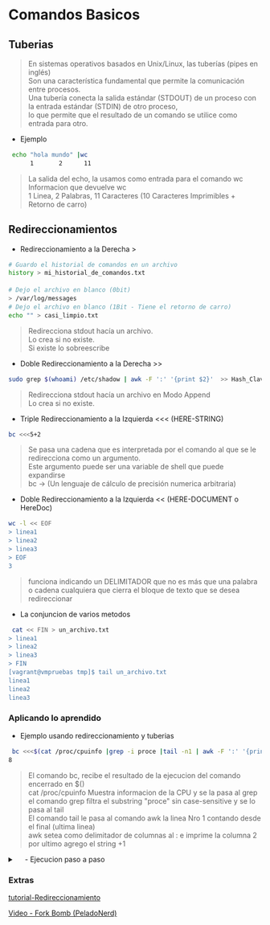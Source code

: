 # Comandos Basicos


## Tuberias
> En sistemas operativos basados en Unix/Linux, las tuberías (pipes en inglés) </br>
> Son una característica fundamental que permite la comunicación entre procesos. </br>
> Una tubería conecta la salida estándar (STDOUT) de un proceso con la entrada estándar (STDIN) de otro proceso, </br>
> lo que permite que el resultado de un comando se utilice como entrada para otro.

- Ejemplo 
```sh
 echo "hola mundo" |wc
      1       2      11
```
> La salida del echo, la usamos como entrada para el comando wc </br>
> Informacion que devuelve wc </br>
> 1 Linea, 2 Palabras, 11 Caracteres (10 Caracteres Imprimibles + Retorno de carro)

## Redireccionamientos

- Redireccionamiento a la Derecha  >
```sh
# Guardo el historial de comandos en un archivo
history > mi_historial_de_comandos.txt

# Dejo el archivo en blanco (0bit)
> /var/log/messages
# Dejo el archivo en blanco (1Bit - Tiene el retorno de carro)
echo "" > casi_limpio.txt
```
> Redirecciona stdout hacía un archivo. </br>
> Lo crea si no existe. </br>
> Si existe lo sobreescribe 

- Doble Redireccionamiento a la Derecha  >>
```sh
sudo grep $(whoami) /etc/shadow | awk -F ':' '{print $2}'  >> Hash_Clave_mi_Usuario.txt
```
> Redirecciona stdout hacía un archivo en Modo Append  </br>
> Lo crea si no existe.


- Triple Redireccionamiento a la Izquierda  <<<  (HERE-STRING)
```sh
bc <<<5+2
```
> Se pasa una cadena que es interpretada por el comando al que se le redirecciona como un argumento.  </br>
> Este argumento puede ser una variable de shell que puede expandirse </br>
> bc -> (Un lenguaje de cálculo de precisión numerica arbitraria) 

- Doble Redireccionamiento a la Izquierda  <<  (HERE-DOCUMENT o HereDoc)
```sh
wc -l << EOF
> linea1
> linea2
> linea3
> EOF
3
```
>  funciona indicando un DELIMITADOR que no es más que una palabra o cadena cualquiera que cierra el bloque de texto que se desea redireccionar </br>

- La conjuncion de varios metodos
```sh
 cat << FIN > un_archivo.txt
> linea1
> linea2
> linea3
> FIN
[vagrant@vmpruebas tmp]$ tail un_archivo.txt
linea1
linea2
linea3
```


### Aplicando lo aprendido
- Ejemplo  usando redireccionamiento y tuberias
```sh
 bc <<<$(cat /proc/cpuinfo |grep -i proce |tail -n1 | awk -F ':' '{print $2}')+1
8
```
> El comando bc, recibe el resultado de la ejecucion del comando encerrado en $() </br>
> cat /proc/cpuinfo  Muestra informacion de la CPU y se la pasa al grep  </br>
> el comando grep filtra el substring "proce" sin case-sensitive  y se lo pasa al tail  </br>
> El comando tail le pasa al comando awk la linea Nro 1 contando desde el final (ultima linea)  </br>
> awk setea como delimitador de columnas al : e imprime la columna 2  </br>
> por ultimo agrego el string +1 
   <details>
     <summary>&emsp; <Mostrar/Ocultar> - Ejecucion paso a paso</summary>
   <div>
   <table>
      <tr>
         <td><img src="../img/Redireccionamiento_Tuberias.png" width="90%" align="center"></td>
      </tr>
   </table>
   </div>
   </details>



### Extras
[tutorial-Redireccionamiento](https://www.linuxtotal.com.mx/index.php?cont=redireccionamiento-en-linux)

[Video - Fork Bomb (PeladoNerd)](https://www.youtube.com/watch?v=N_BBuB9v2_I)
